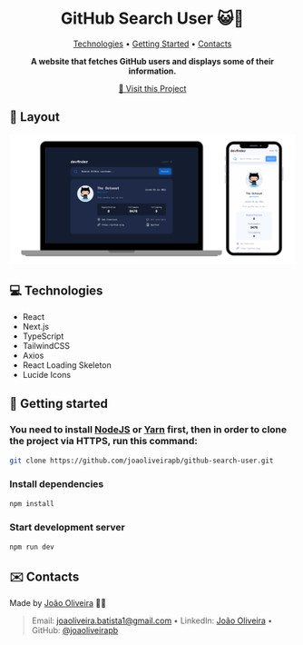 <h1 align="center" style="font-weight: bold;">GitHub Search User 😺🔎</h1>

<p align="center">
  <a href="#technologies">Technologies</a> • 
  <a href="#started">Getting Started</a> • 
  <a href="#contact">Contacts</a>
</p>

<p align="center">
  <b>A website that fetches GitHub users and displays some of their information.</b>
</p>

<p align="center">
  <a href="https://github-search-user-eight.vercel.app/">🔗 Visit this Project</a>
</p>

<h2 id="layout">🎨 Layout</h2>

<p align="center">
  <img src="./public/preview.png" alt="GitHub Search User preview image">
</p>

<h2 id="technologies">💻 Technologies</h2>

- React
- Next.js
- TypeScript
- TailwindCSS
- Axios
- React Loading Skeleton
- Lucide Icons

<h2 id="started">🚀 Getting started</h2>

<h3>You need to install <a href="https://nodejs.org/en/download/">NodeJS</a> or <a href="https://yarnpkg.com/">Yarn</a> first, then in order to clone the project via HTTPS, run this command:</h3>

```bash
git clone https://github.com/joaoliveirapb/github-search-user.git
```

<h3>Install dependencies</h3>

```bash
npm install
```

<h3>Start development server</h3>

```bash
npm run dev
```
<h2 id="contact">✉️ Contacts</h2>

Made by [João Oliveira](https://github.com/joaoliveirapb) 🚀🚀

> Email: [joaoliveira.batista1@gmail.com](mailto:joaoliveira.batista1@gmail.com) • 
> LinkedIn: [João Oliveira](https://www.linkedin.com/in/joao-oliveira-preto-batista/) • 
> GitHub: [@joaoliveirapb](https://github.com/joaoliveirapb)
